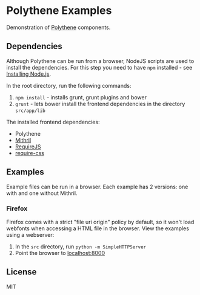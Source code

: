 # Polythene Examples

Demonstration of [Polythene](https://github.com/ArthurClemens/Polythene) components.


## Dependencies

Although Polythene can be run from a browser, NodeJS scripts are used to install the dependencies. For this step you need to have `npm` installed - see [Installing Node.js](https://docs.npmjs.com/getting-started/installing-node).

In the root directory, run the following commands:

1. `npm install` - installs grunt, grunt plugins and bower
2. `grunt` - lets bower install the frontend dependencies in the directory `src/app/lib`


The installed frontend dependencies:

* Polythene
* [Mithril](http://lhorie.github.io/mithril)
* [RequireJS](http://requirejs.org)
* [require-css](https://github.com/guybedford/require-css)



## Examples

Example files can be run in a browser. Each example has 2 versions: one with and one without Mithril.

### Firefox

Firefox comes with a  strict "file uri origin" policy by default, so it won't load webfonts when accessing a HTML file in the browser. View the examples using a webserver:

1. In the `src` directory, run `python -m SimpleHTTPServer`
2. Point the browser to [localhost:8000](http://localhost:8000/)


## License

MIT

